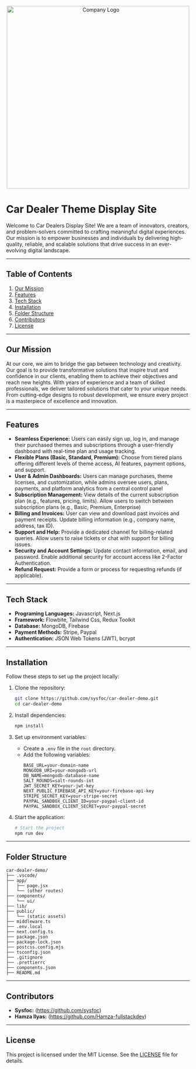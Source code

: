 <p align="center">
  <img src="/public/logo.png" alt="Company Logo" width="500"/>
</p>

# **Car Dealer Theme Display Site**

Welcome to Car Dealers Display Site! We are a team of innovators, creators, and problem-solvers committed to crafting meaningful digital experiences. Our mission is to empower businesses and individuals by delivering high-quality, reliable, and scalable solutions that drive success in an ever-evolving digital landscape.

---

## **Table of Contents**

1. [Our Mission](#our-mission)
2. [Features](#features)
3. [Tech Stack](#tech-stack)
4. [Installation](#installation)
5. [Folder Structure](#folder-structure)
6. [Contributors](#contributors)
7. [License](#license)

---

## **Our Mission**

At our core, we aim to bridge the gap between technology and creativity. Our goal is to provide transformative solutions that inspire trust and confidence in our clients, enabling them to achieve their objectives and reach new heights. With years of experience and a team of skilled professionals, we deliver tailored solutions that cater to your unique needs. From cutting-edge designs to robust development, we ensure every project is a masterpiece of excellence and innovation.

---

## **Features**

- **Seamless Experience:** Users can easily sign up, log in, and manage their purchased themes and subscriptions through a user-friendly dashboard with real-time plan and usage tracking.
- **Flexible Plans (Basic, Standard, Premium):** Choose from tiered plans offering different levels of theme access, AI features, payment options, and support.
- **User & Admin Dashboards:** Users can manage purchases, theme licenses, and customization, while admins oversee users, plans, payments, and platform analytics from a central control panel
- **Subscription Management:** View details of the current subscription plan (e.g., features, pricing, limits). Allow users to switch between subscription plans (e.g., Basic, Premium, Enterprise)
- **Billing and Invoices:** User can view and download past invoices and payment receipts. Update billing information (e.g., company name, address, tax ID).
- **Support and Help:** Provide a dedicated channel for billing-related queries. Allow users to raise tickets or chat with support for billing issues.
- **Security and Account Settings:** Update contact information, email, and password. Enable additional security for account access like 2-Factor Authentication.
- **Refund Request:** Provide a form or process for requesting refunds (if applicable).

---

## **Tech Stack**

- **Programing Languages:** Javascript, Next.js
- **Framework:** Flowbite, Tailwind Css, Redux Toolkit
- **Database:** MongoDB, Firebase
- **Payment Methods:** Stripe, Paypal
- **Authentication:** JSON Web Tokens (JWT), bcrypt

---

## **Installation**

Follow these steps to set up the project locally:

1. Clone the repository:

   ```bash
   git clone https://github.com/sysfoc/car-dealer-demo.git
   cd car-dealer-demo
   ```

2. Install dependencies:

   ```bash
   npm install
   ```

3. Set up environment variables:

   - Create a `.env` file in the `root` directory.
   - Add the following variables:
     ```env
     BASE_URL=your-domain-name
     MONGODB_URI=your-mongodb-url
     DB_NAME=mongodb-database-name
     SALT_ROUNDS=salt-rounds-int
     JWT_SECRET_KEY=your-jwt-key
     NEXT_PUBLIC_FIREBASE_API_KEY=your-firebase-api-key
     STRIPE_SECRET_KEY=your-stripe-secret
     PAYPAL_SANDBOX_CLIENT_ID=your-paypal-client-id
     PAYPAL_SANDBOX_CLIENT_SECRET=your-paypal-secret
     ```

4. Start the application:
   ```bash
   # Start the project
   npm run dev
   ```

---

## **Folder Structure**

```plaintext
car-dealer-demo/
├── .vscode/
├── app/
│   ├── page.jsx
│   └── (other routes)
├── components/
│   └── ui/
├── lib/
├── public/
│   └── (static assets)
├── middleware.ts
├── .env.local
├── next.config.ts
├── package.json
├── package-lock.json
├── postcss.config.mjs
├── tsconfig.json
├── .gitignore
├── .prettierrc
├── components.json
├── README.md
```

---

## **Contributors**

- **Sysfoc:** (https://github.com/sysfoc)
- **Hamza Ilyas:** (https://github.com/Hamza-fullstackdev)

---

## **License**

This project is licensed under the MIT License. See the [LICENSE](./LICENSE) file for details.
